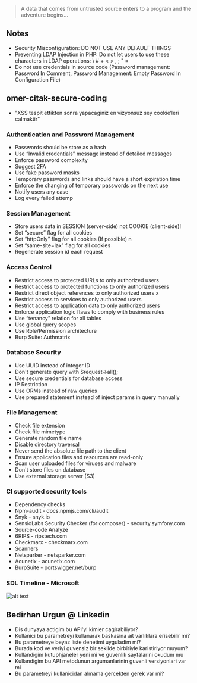 > A data that comes from untrusted source enters to a program and the adventure begins...

## Notes
- Security Misconfiguration: DO NOT USE ANY DEFAULT THINGS
- Preventing LDAP Injection in PHP: Do not let users to use these characters in LDAP operations: \ # + < > , ; " =
- Do not use credentials in source code (Password management: Password In Comment, Password Management: Empty Password In Configuration File)

## omer-citak-secure-coding

- "XSS tespit ettikten sonra yapacaginiz en vizyonsuz sey cookie’leri calmaktir"

### Authentication and Password Management
- Passwords should be store as a hash
- Use “Invalid credentials” message instead of detailed messages
- Enforce password complexity
- Suggest 2FA
- Use fake password masks
- Temporary passwords and links should have a short expiration time
- Enforce the changing of temporary passwords on the next use
- Notify users any case
- Log every failed attemp

### Session Management
- Store users data in SESSION (server-side) not COOKIE (client-side)!
- Set “secure” flag for all cookies
- Set “httpOnly” flag for all cookies (If possible) n
- Set “same-site=lax" flag for all cookies
- Regenerate session id each request

### Access Control
- Restrict access to protected URLs to only authorized users
- Restrict access to protected functions to only authorized users
- Restrict direct object references to only authorized users x
- Restrict access to services to only authorized users
- Restrict access to application data to only authorized users
- Enforce application logic flaws to comply with business rules
- Use “tenancy” relation for all tables
- Use global query scopes
- Use Role/Permission architecture
- Burp Suite: Authmatrix

### Database Security
- Use UUID instead of integer ID
- Don't generate query with $request->all();
- Use secure credentials for database access
- IP Restriction
- Use ORMs instead of raw queries
- Use prepared statement instead of inject params in query manually

### File Management
- Check file extension
- Check file mimetype
- Generate random file name
- Disable directory traversal
- Never send the absolute file path to the client
- Ensure application files and resources are read-only
- Scan user uploaded files for viruses and malware
- Don't store files on database
- Use external storage server (S3)

### CI supported security tools
- Dependency checks
- Npm-audit - docs.npmjs.com/cli/audit
- Snyk - snyk.io
- SensioLabs Security Checker (for composer) - security.symfony.com
- Source-code Analyze
- 6RIPS - ripstech.com
- Checkmarx - checkmarx.com
- Scanners
- Netsparker - netsparker.com
- Acunetix - acunetix.com
- BurpSuite - portswigger.net/burp  

### SDL Timeline - Microsoft    
![alt text](https://image.3001.net/images/20200401/1585732474_5e845b7aee9f6.jpeg!small)

## Bedirhan Urgun @ Linkedin
- Dis dunyaya actigim bu API'yi kimler cagirabiliyor?
- Kullanici bu parametreyi kullanarak baskasina ait varliklara erisebilir mi?
- Bu parametreye beyaz liste denetimi uyguladim mi?
- Burada kod ve veriyi guvensiz bir sekilde birbiriyle karistiriyor muyum?
- Kullandigim kutuphjaneler yeni mi ve guvenlik sayfalarini okudum mu
- Kullandigim bu API metodunun argumanlarinin guvenli versiyonlari var mi
- Bu parametreyi kullanicidan almama gercekten gerek var mi?  